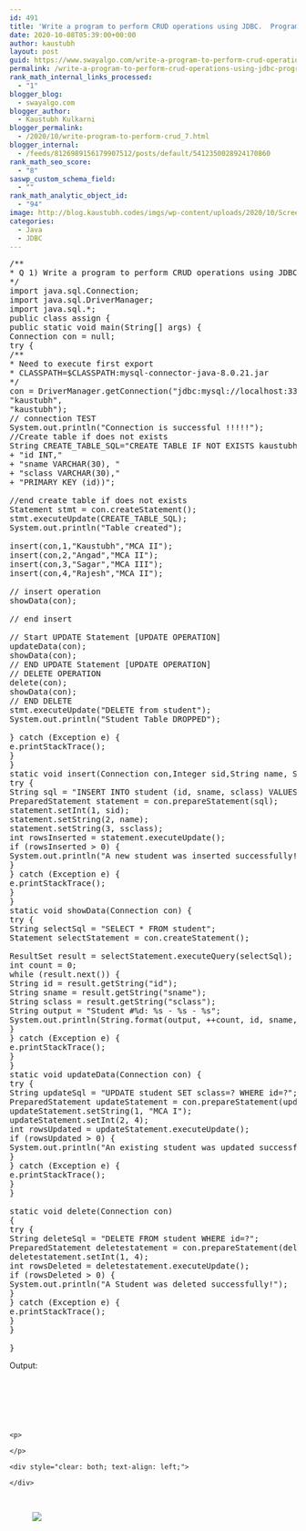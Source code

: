 ```yaml
---
id: 491
title: 'Write a program to perform CRUD operations using JDBC.  Program 2'
date: 2020-10-08T05:39:00+00:00
author: kaustubh
layout: post
guid: https://www.swayalgo.com/write-a-program-to-perform-crud-operations-using-jdbc-program-2/
permalink: /write-a-program-to-perform-crud-operations-using-jdbc-program-2/
rank_math_internal_links_processed:
  - "1"
blogger_blog:
  - swayalgo.com
blogger_author:
  - Kaustubh Kulkarni
blogger_permalink:
  - /2020/10/write-program-to-perform-crud_7.html
blogger_internal:
  - /feeds/8126989156179907512/posts/default/5412350028924170860
rank_math_seo_score:
  - "8"
saswp_custom_schema_field:
  - ""
rank_math_analytic_object_id:
  - "94"
image: http://blog.kaustubh.codes/imgs/wp-content/uploads/2020/10/Screenshot-2Bfrom-2B2020-10-08-2B11-11-57.png
categories:
  - Java
  - JDBC
---
```

<pre>/**<br />* Q 1) Write a program to perform CRUD operations using JDBC.<br />*/<br />import java.sql.Connection;<br />import java.sql.DriverManager;<br />import java.sql.*;<br />public class assign {<br />public static void main(String[] args) {<br />Connection con = null;<br />try {<br />/**<br />* Need to execute first export<br />* CLASSPATH=$CLASSPATH:mysql-connector-java-8.0.21.jar<br />*/<br />con = DriverManager.getConnection("jdbc:mysql://localhost:3306/kaustubh?useSSL=false",<br />"kaustubh",<br />"kaustubh");<br />// connection TEST<br />System.out.println("Connection is successful !!!!!");<br />//Create table if does not exists<br />String CREATE_TABLE_SQL="CREATE TABLE IF NOT EXISTS kaustubh.student ("<br />+ "id INT,"<br />+ "sname VARCHAR(30), "<br />+ "sclass VARCHAR(30),"<br />+ "PRIMARY KEY (id))";<br /><br />//end create table if does not exists<br />Statement stmt = con.createStatement();<br />stmt.executeUpdate(CREATE_TABLE_SQL);<br />System.out.println("Table created");<br /><br />insert(con,1,"Kaustubh","MCA II");<br />insert(con,2,"Angad","MCA II");<br />insert(con,3,"Sagar","MCA III");<br />insert(con,4,"Rajesh","MCA II");<br /><br />// insert operation<br />showData(con);<br /><br />// end insert<br /><br />// Start UPDATE Statement [UPDATE OPERATION]<br />updateData(con);<br />showData(con);<br />// END UPDATE Statement [UPDATE OPERATION]<br />// DELETE OPERATION<br />delete(con);<br />showData(con);<br />// END DELETE<br />stmt.executeUpdate("DELETE from student");<br />System.out.println("Student Table DROPPED");<br /><br />} catch (Exception e) {<br />e.printStackTrace();<br />}<br />}<br />static void insert(Connection con,Integer sid,String name, String ssclass){<br />try {<br />String sql = "INSERT INTO student (id, sname, sclass) VALUES (?, ?, ?)";<br />PreparedStatement statement = con.prepareStatement(sql);<br />statement.setInt(1, sid);<br />statement.setString(2, name);<br />statement.setString(3, ssclass);<br />int rowsInserted = statement.executeUpdate();<br />if (rowsInserted &gt; 0) {<br />System.out.println("A new student was inserted successfully!");<br />}<br />} catch (Exception e) {<br />e.printStackTrace();<br />}<br />}<br />static void showData(Connection con) {<br />try {<br />String selectSql = "SELECT * FROM student";<br />Statement selectStatement = con.createStatement();<br /><br />ResultSet result = selectStatement.executeQuery(selectSql);<br />int count = 0;<br />while (result.next()) {<br />String id = result.getString("id");<br />String sname = result.getString("sname");<br />String sclass = result.getString("sclass");<br />String output = "Student #%d: %s - %s - %s";<br />System.out.println(String.format(output, ++count, id, sname, sclass));<br />}<br />} catch (Exception e) {<br />e.printStackTrace();<br />}<br />}<br />static void updateData(Connection con) {<br />try {<br />String updateSql = "UPDATE student SET sclass=? WHERE id=?";<br />PreparedStatement updateStatement = con.prepareStatement(updateSql);<br />updateStatement.setString(1, "MCA I");<br />updateStatement.setInt(2, 4);<br />int rowsUpdated = updateStatement.executeUpdate();<br />if (rowsUpdated &gt; 0) {<br />System.out.println("An existing student was updated successfully!");<br />}<br />} catch (Exception e) {<br />e.printStackTrace();<br />}<br />}<br /><br />static void delete(Connection con)<br />{<br />try {<br />String deleteSql = "DELETE FROM student WHERE id=?";<br />PreparedStatement deletestatement = con.prepareStatement(deleteSql);<br />deletestatement.setInt(1, 4);<br />int rowsDeleted = deletestatement.executeUpdate();<br />if (rowsDeleted &gt; 0) {<br />System.out.println("A Student was deleted successfully!");<br />}<br />} catch (Exception e) {<br />e.printStackTrace();<br />}<br />}<br /><br />}</pre>

Output:

<div>
    
  
  <p>
     
  </p>
  
  <div>
    <div style="clear: both; text-align: center;">
       
    </div>
    
    <p>
       
    </p>
    
    <div style="clear: both; text-align: left;">
       
    </div>
  </div>
</div>

<pre> </pre><figure class="wp-block-image size-large">

![](http://blog.kaustubh.codes/imgs/wp-content/uploads/2020/10/Screenshot-2Bfrom-2B2020-10-08-2B11-11-57.png) </figure>